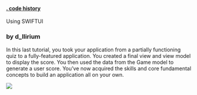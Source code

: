 
####  [. code history](https://www.codecademy.com/paths/build-ios-apps-with-swiftui/tracks/building-code-history-part-three-swiftui/modules/completing-code-history/articles/building-the-final-screen-swiftui-quiz)

Using SWIFTUI
### by d_llirium

In this last tutorial, you took your application from a partially functioning quiz to a fully-featured application. 
You created a final view and view model to display the score. 
You then used the data from the Game model to generate a user score. 
You’ve now acquired the skills and core fundamental concepts to build an application all on your own. 

![](https://github.com/d-llirium/codecademy/blob/main/Code%20History/CodeHistory.gif?raw=true)
